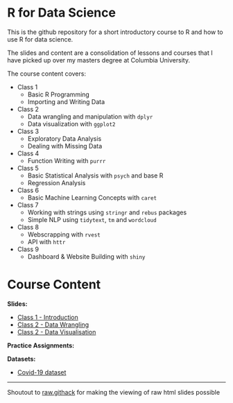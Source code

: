 # R for Data Science
This is the github repository for a short introductory course to R and how to use R for data science.

The slides and content are a consolidation of lessons and courses that I have picked up over my masters degree at Columbia University.

The course content covers:
- Class 1
  - Basic R Programming
  - Importing and Writing Data
- Class 2
  - Data wrangling and manipulation with `dplyr`
  - Data visualization with `ggplot2`
- Class 3
  - Exploratory Data Analysis
  - Dealing with Missing Data
- Class 4
  - Function Writing with `purrr`
- Class 5
  - Basic Statistical Analysis with `psych` and base R
  - Regression Analysis
- Class 6
  - Basic Machine Learning Concepts with `caret`
- Class 7
  - Working with strings using `stringr` and `rebus` packages
  - Simple NLP using `tidytext`, `tm` and `wordcloud`
- Class 8
  - Webscrapping with `rvest`
  - API with `httr`
- Class 9
  - Dashboard & Website Building with `shiny`

# Course Content
**Slides:**

- [Class 1 - Introduction](https://rawcdn.githack.com/gl2668/R_For_Data_Science/e08f498f62f2a363edcc6eeec009a0f463a5f972/slides/lesson_1.html)
- [Class 2 - Data Wrangling](https://rawcdn.githack.com/gl2668/R_For_Data_Science/9946f6ce338360232943970aa96ea61b00b979f5/slides/lesson_2.html)
- [Class 2 - Data Visualisation](https://rawcdn.githack.com/gl2668/R_For_Data_Science/741ca6395fd5d3fc1616151ff1bef561c64132af/slides/lesson_2_visualize_data.html)

**Practice Assignments:**

**Datasets:**

- [Covid-19 dataset](https://github.com/gl2668/R_For_Data_Science/blob/master/data/covid.csv)

***

Shoutout to [raw.githack](https://raw.githack.com/) for making the viewing of raw html slides possible
